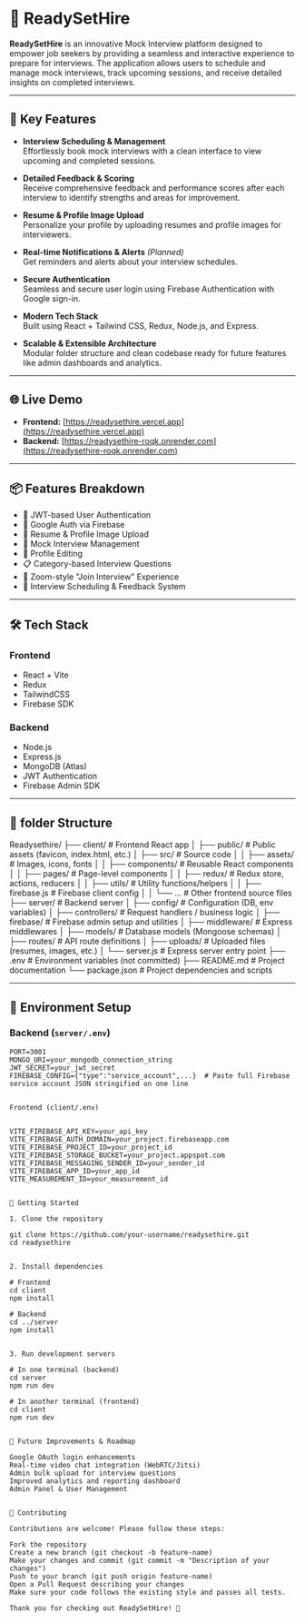 # 🚀 ReadySetHire

**ReadySetHire** is an innovative Mock Interview platform designed to empower job seekers by providing a seamless and interactive experience to prepare for interviews. The application allows users to schedule and manage mock interviews, track upcoming sessions, and receive detailed insights on completed interviews.

---

## 🌟 Key Features

- **Interview Scheduling & Management**  
  Effortlessly book mock interviews with a clean interface to view upcoming and completed sessions.

- **Detailed Feedback & Scoring**  
  Receive comprehensive feedback and performance scores after each interview to identify strengths and areas for improvement.

- **Resume & Profile Image Upload**  
  Personalize your profile by uploading resumes and profile images for interviewers.

- **Real-time Notifications & Alerts** *(Planned)*  
  Get reminders and alerts about your interview schedules.

- **Secure Authentication**  
  Seamless and secure user login using Firebase Authentication with Google sign-in.

- **Modern Tech Stack**  
  Built using React + Tailwind CSS, Redux, Node.js, and Express.

- **Scalable & Extensible Architecture**  
  Modular folder structure and clean codebase ready for future features like admin dashboards and analytics.

---

## 🌐 Live Demo

- **Frontend:** [https://readysethire.vercel.app](https://readysethire.vercel.app)  
- **Backend:** [https://readysethire-roqk.onrender.com](https://readysethire-roqk.onrender.com)

---

## 📦 Features Breakdown

- 🔐 JWT-based User Authentication  
- 🔐 Google Auth via Firebase  
- 📄 Resume & Profile Image Upload  
- 💬 Mock Interview Management  
- 👤 Profile Editing  
- 📋 Category-based Interview Questions  
- 🎯 Zoom-style "Join Interview" Experience  
- 🧠 Interview Scheduling & Feedback System  

---

## 🛠 Tech Stack

### Frontend

- React + Vite  
- Redux  
- TailwindCSS  
- Firebase SDK  

### Backend

- Node.js  
- Express.js  
- MongoDB (Atlas)  
- JWT Authentication  
- Firebase Admin SDK  

---

## 📁 folder Structure
Readysethire/
├── client/              # Frontend React app
│   ├── public/          # Public assets (favicon, index.html, etc.)
│   ├── src/             # Source code
│   │   ├── assets/      # Images, icons, fonts
│   │   ├── components/  # Reusable React components
│   │   ├── pages/       # Page-level components
│   │   ├── redux/       # Redux store, actions, reducers
│   │   ├── utils/       # Utility functions/helpers
│   │   ├── firebase.js  # Firebase client config
│   │   └── ...          # Other frontend source files
├── server/              # Backend server
│   ├── config/          # Configuration (DB, env variables)
│   ├── controllers/     # Request handlers / business logic
│   ├── firebase/        # Firebase admin setup and utilities
│   ├── middleware/      # Express middlewares
│   ├── models/          # Database models (Mongoose schemas)
│   ├── routes/          # API route definitions
│   ├── uploads/         # Uploaded files (resumes, images, etc.)
│   └── server.js        # Express server entry point
├── .env                 # Environment variables (not committed)
├── README.md            # Project documentation
└── package.json         # Project dependencies and scripts




---

## 🔐 Environment Setup

### Backend (`server/.env`)

```env
PORT=3001
MONGO_URI=your_mongodb_connection_string
JWT_SECRET=your_jwt_secret
FIREBASE_CONFIG={"type":"service_account",...}  # Paste full Firebase service account JSON stringified on one line


Frontend (client/.env)


VITE_FIREBASE_API_KEY=your_api_key
VITE_FIREBASE_AUTH_DOMAIN=your_project.firebaseapp.com
VITE_FIREBASE_PROJECT_ID=your_project_id
VITE_FIREBASE_STORAGE_BUCKET=your_project.appspot.com
VITE_FIREBASE_MESSAGING_SENDER_ID=your_sender_id
VITE_FIREBASE_APP_ID=your_app_id
VITE_MEASUREMENT_ID=your_measurement_id


🚀 Getting Started

1. Clone the repository

git clone https://github.com/your-username/readysethire.git
cd readysethire


2. Install dependencies

# Frontend
cd client
npm install

# Backend
cd ../server
npm install


3. Run development servers

# In one terminal (backend)
cd server
npm run dev

# In another terminal (frontend)
cd client
npm run dev


📌 Future Improvements & Roadmap

Google OAuth login enhancements
Real-time video chat integration (WebRTC/Jitsi)
Admin bulk upload for interview questions
Improved analytics and reporting dashboard
Admin Panel & User Management


🤝 Contributing

Contributions are welcome! Please follow these steps:

Fork the repository
Create a new branch (git checkout -b feature-name)
Make your changes and commit (git commit -m "Description of your changes")
Push to your branch (git push origin feature-name)
Open a Pull Request describing your changes
Make sure your code follows the existing style and passes all tests.

Thank you for checking out ReadySetHire! 🚀